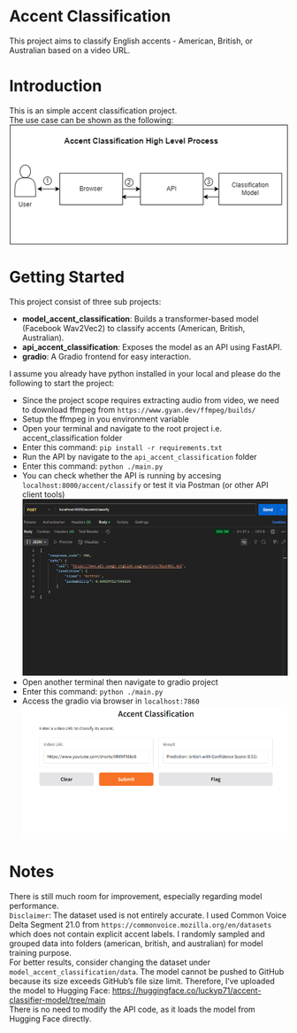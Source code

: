 # Accent Classification
This project aims to classify English accents - American, British, or Australian based on a video URL.

# Introduction
This is an simple accent classification project.<br/>
The use case can be shown as the following:<br/>
![flow](./assets/accent_classification_use_case.png)

# Getting Started
This project consist of three sub projects:<br/>
- **model_accent_classification**: Builds a transformer-based model (Facebook Wav2Vec2) to classify accents (American, British, Australian).
- **api_accent_classification**: Exposes the model as an API using FastAPI.
- **gradio**: A Gradio frontend for easy interaction.

I assume you already have python installed in your local and please do the following to start the project:
- Since the project scope requires extracting audio from video, we need to download ffmpeg from `https://www.gyan.dev/ffmpeg/builds/`
- Setup the ffmpeg in you environment variable
- Open your terminal and navigate to the root project i.e. accent_classification folder
- Enter this command: `pip install -r requirements.txt`
- Run the API by navigate to the `api_accent_classification` folder
- Enter this command: `python ./main.py`
- You can check whether the API is running by accesing `localhost:8000/accent/classify` or test it via Postman (or other API client tools)
![api_test_postman](./assets/postman_test.png)
- Open another terminal then navigate to gradio project
- Enter this command: ``python ./main.py``
- Access the gradio via browser in ``localhost:7860``
![gradio](./assets/gradio.png)

# Notes
There is still much room for improvement, especially regarding model performance.<br/>
`Disclaimer`: The dataset used is not entirely accurate. I used Common Voice Delta Segment 21.0 from `https://commonvoice.mozilla.org/en/datasets` <br/>
which does not contain explicit accent labels. I randomly sampled and grouped data into folders (american, british, and australian) for model training purpose. <br/>
For better results, consider changing the dataset under `model_accent_classification/data`.
The model cannot be pushed to GitHub because its size exceeds GitHub’s file size limit. Therefore, I’ve uploaded the model to Hugging Face: https://huggingface.co/luckyp71/accent-classifier-model/tree/main <br/>
There is no need to modify the API code, as it loads the model from Hugging Face directly.